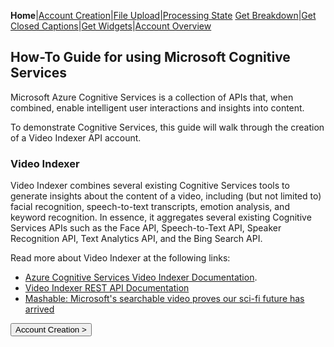 **Home**|[Account Creation](https://jaegermeiste.github.io/VideoIndexerHowToGuide/AccountCreation)|[File Upload](https://jaegermeiste.github.io/VideoIndexerHowToGuide/FileUpload)|[Processing State](https://jaegermeiste.github.io/VideoIndexerHowToGuide/ProcessingState)
[Get Breakdown](https://jaegermeiste.github.io/VideoIndexerHowToGuide/GetBreakdown)|[Get Closed Captions](https://jaegermeiste.github.io/VideoIndexerHowToGuide/GetWebVTT)|[Get Widgets](https://jaegermeiste.github.io/VideoIndexerHowToGuide/GetWidgets)|[Account Overview](https://jaegermeiste.github.io/VideoIndexerHowToGuide/AccountOverview)

## How-To Guide for using Microsoft Cognitive Services

Microsoft Azure Cognitive Services is a collection of APIs that, when combined, enable intelligent user interactions and insights into content.

To demonstrate Cognitive Services, this guide will walk through the creation of a Video Indexer API account.

### Video Indexer

Video Indexer combines several existing Cognitive Services tools to generate insights about the content of a video, including (but not limited to) facial recognition, speech-to-text transcripts, emotion analysis, and keyword recognition. In essence, it aggregates several existing Cognitive Services APIs such as the Face API, Speech-to-Text API, Speaker Recognition API, Text Analytics API, and the Bing Search API.

Read more about Video Indexer at the following links:
- [Azure Cognitive Services Video Indexer Documentation](https://docs.microsoft.com/en-us/azure/cognitive-services/video-indexer/video-indexer-overview).
- [Video Indexer REST API Documentation](https://videobreakdown.portal.azure-api.net/docs/services/582074fb0dc56116504aed75/operations/5857caeb0dc5610f9ce979e4)
- [Mashable: Microsoft's searchable video proves our sci-fi future has arrived](http://mashable.com/2017/05/10/microsoft-video-indexer/)

<form action="https://jaegermeiste.github.io/VideoIndexerHowToGuide/AccountCreation">
    <input type="submit" value="Account Creation >" />
</form>
